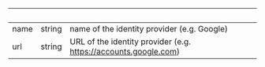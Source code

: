 <!-- Code generated for API Clients. DO NOT EDIT. -->

| &nbsp; | &nbsp; | &nbsp;                                                          |
| ------ | ------ | --------------------------------------------------------------- |
| name   | string | name of the identity provider (e.g. Google)                     |
| url    | string | URL of the identity provider (e.g. https://accounts.google.com) |
